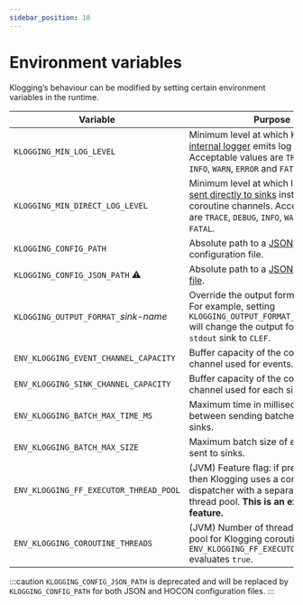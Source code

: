 ```yaml
---
sidebar_position: 10
---
```


# Environment variables

Klogging’s behaviour can be modified by setting certain environment variables
in the runtime.

| Variable                               | Purpose                                                                                                                                                                                                    | Default |
|----------------------------------------|------------------------------------------------------------------------------------------------------------------------------------------------------------------------------------------------------------|:-------:|
| `KLOGGING_MIN_LOG_LEVEL`               | Minimum level at which Klogging’s [internal logger](internal-logger.md) emits log messages. Acceptable values are `TRACE`, `DEBUG`, `INFO`, `WARN`, `ERROR` and `FATAL`.                                      | `INFO`  |
| `KLOGGING_MIN_DIRECT_LOG_LEVEL`        | Minimum level at which log events are [sent directly to sinks](../concepts/direct-logging.md) instead of via coroutine channels. Acceptable values are `TRACE`, `DEBUG`, `INFO`, `WARN`, `ERROR` and `FATAL`. | `WARN`  |
| `KLOGGING_CONFIG_PATH`                 | Absolute path to a [JSON](../configuration/json.md) or [HOCON](../configuration/hocon.md) configuration file.                                                                                                    | (none)  |
| `KLOGGING_CONFIG_JSON_PATH` ⚠️         | Absolute path to a [JSON configuration file](../configuration/json.md).                                                                                                                                       | (none)  |
| `KLOGGING_OUTPUT_FORMAT_`*sink-name* ️ | Override the output format for a sink. For example, setting `KLOGGING_OUTPUT_FORMAT_STDOUT=CLEF` will change the output format for the `stdout` sink to `CLEF`.                                            | (none)  |
| `ENV_KLOGGING_EVENT_CHANNEL_CAPACITY`  | Buffer capacity of the coroutine channel used for events.                                                                                                                                                  |   100   |
| `ENV_KLOGGING_SINK_CHANNEL_CAPACITY`   | Buffer capacity of the coroutine channel used for each sink.                                                                                                                                               |   100   |
| `ENV_KLOGGING_BATCH_MAX_TIME_MS`       | Maximum time in milliseconds between sending batches of events to sinks.                                                                                                                                   |   10    |
| `ENV_KLOGGING_BATCH_MAX_SIZE`          | Maximum batch size of events that are sent to sinks.                                                                                                                                                       |   100   |
| `ENV_KLOGGING_FF_EXECUTOR_THREAD_POOL` | (JVM) Feature flag: if present and `true` then Klogging uses a coroutine dispatcher with a separate, fixed-size thread pool. **This is an experimental feature.**                                          |   10    |
| `ENV_KLOGGING_COROUTINE_THREADS`       | (JVM) Number of threads to use in the pool for Klogging coroutines if `ENV_KLOGGING_FF_EXECUTOR_THREAD_POOL` evaluates `true`.                                                                             | (none)  |

:::caution
`KLOGGING_CONFIG_JSON_PATH` is deprecated and will be replaced by `KLOGGING_CONFIG_PATH` for both
JSON and HOCON configuration files.
:::

